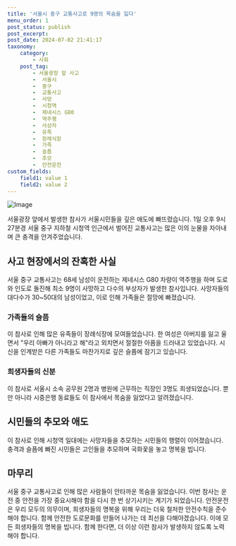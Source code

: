 ```yaml
---
title: '서울시 중구 교통사고로 9명의 목숨을 잃다'
menu_order: 1
post_status: publish
post_excerpt: 
post_date: 2024-07-02 21:41:17
taxonomy:
    category:
        - 사회
    post_tag:
        - 서울광장 앞 사고
        -  서울시
        -  중구
        -  교통사고
        -  사망
        -  시청역
        -  제네시스 G80
        -  역주행
        -  사상자
        -  유족
        -  장례식장
        -  가족
        -  슬픔
        -  추모
        -  안전운전
custom_fields:
    field1: value 1
    field2: value 2
---
```


![Image](https://imgnews.pstatic.net/image/020/2024/07/02/0003573951_001_20240702131811716.jpg?type=w647)

서울광장 앞에서 발생한 참사가 서울시민들을 깊은 애도에 빠뜨렸습니다. 1일 오후 9시 27분경 서울 중구 지하철 시청역 인근에서 벌어진 교통사고는 많은 이의 눈물을 자아내며 큰 충격을 안겨주었습니다.
## 사고 현장에서의 잔혹한 사실
서울 중구 교통사고는 68세 남성이 운전하는 제네시스 G80 차량이 역주행을 하며 도로와 인도로 돌진해 최소 9명이 사망하고 다수의 부상자가 발생한 참사입니다. 사망자들의 대다수가 30~50대의 남성이었고, 이로 인해 가족들은 절망에 빠졌습니다. 
### 가족들의 슬픔
이 참사로 인해 많은 유족들이 장례식장에 모여들었습니다. 한 여성은 아버지를 잃고 울면서 "우리 아빠가 아니라고 해"라고 외치면서 절절한 아픔을 드러내고 있었습니다. 시신을 인계받은 다른 가족들도 마찬가지로 깊은 슬픔에 잠기고 있습니다.
### 희생자들의 신분
이 참사로 서울시 소속 공무원 2명과 병원에 근무하는 직장인 3명도 희생되었습니다. 뿐만 아니라 시중은행 동료들도 이 참사에서 목숨을 잃었다고 알려졌습니다.
## 시민들의 추모와 애도
이 참사로 인해 시청역 일대에는 사망자들을 추모하는 시민들의 행렬이 이어졌습니다. 충격과 슬픔에 빠진 시민들은 고인들을 추모하며 국화꽃을 놓고 명복을 빕니다.
## 마무리
서울 중구 교통사고로 인해 많은 사람들이 안타까운 목숨을 잃었습니다. 이번 참사는 운전 중 안전을 가장 중요시해야 함을 다시 한 번 상기시키는 계기가 되었습니다. 안전운전은 우리 모두의 의무이며, 희생자들의 명복을 위해 우리는 더욱 철저한 안전수칙을 준수해야 합니다. 함께 안전한 도로문화를 만들어 나가는 데 최선을 다해야겠습니다. 이에 모든 희생자들의 명복을 빕니다. 함께 한다면, 더 이상 이런 참사가 발생하지 않도록 노력해야 합니다.
